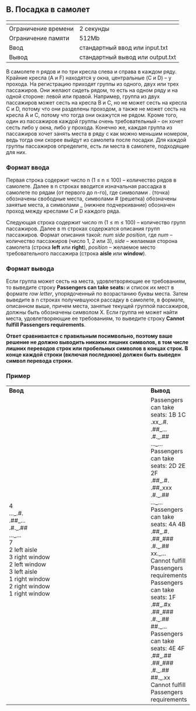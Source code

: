 ## B. Посадка в самолет

|<!-- -->|<!-- -->|
|:--------------------|:-----------|
|Ограничение времени|2 секунды|
|Ограничение памяти|512Mb|
|Ввод|стандартный ввод или input.txt |
|Вывод|стандартный вывод или output.txt|

В самолете n рядов и по три кресла слева и справа в каждом ряду. Крайние кресла (A и F) находятся у окна, центральные (C и D) – у прохода. На регистрацию приходят группы из одного, двух или трех пассажиров. Они желают сидеть рядом, то есть на одном ряду и на одной стороне: левой или правой. Например, группа из двух пассажиров может сесть на кресла B и C, но не может сесть на кресла C и D, потому что они разделены проходом, а также не может сесть на кресла A и C, потому что тогда они окажутся не рядом. Кроме того, один из пассажиров каждой группы очень требовательный – он хочет сесть либо у окна, либо у прохода. Конечно же, каждая группа из пассажиров хочет занять места в ряду с как можно меньшим номером, ведь тогда они скорее выйдут из самолета после посадки. Для каждой группы пассажиров определите, есть ли места в самолете, подходящие для них.

### Формат ввода

Первая строка содержит число n (1 ≤ n ≤ 100) – количество рядов в самолете. Далее в n строках вводится изначальная рассадка в самолете по рядам (от первого до n-го), где символами . (точка) обозначены свободные места, символами # (решетка) обозначены занятые места, а символами _ (нижнее подчеркивание) обозначен проход между креслами C и D каждого ряда.

Следующая строка содержит число m (1 ≤ m ≤ 100) – количество групп пассажиров. Далее в m строках содержатся описания групп пассажиров. Формат описания такой: *num side position*, где *num* – количество пассажиров (число 1, 2 или 3), *side* – желаемая сторона самолета (строка __left__ или __right__), *position* – желаемое место требовательного пассажира (строка __aisle__ или __window__).

### Формат вывода

Если группа может сесть на места, удовлетворяющие ее требованиям, то выведите строку __Passengers can take seats:__ и список их мест в формате *row letter*, упорядоченный по возрастанию буквы места. Затем выведите в n строках получившуюся рассадку в самолете, в формате, описанном выше, причем места, занятые текущей группой пассажиров, должны быть обозначены символом X.
Если группа не может найти места, удовлетворяющие ее требованиям, то выведите строку __Cannot fulfill Passengers requirements__.

__Ответ сравнивается с правильным посимвольно, поэтому ваше решение не должно выводить никаких лишних символов, в том числе лишних переводов строк или пробельных символов в концах строк. В конце каждой строки (включая последнюю) должен быть выведен символ перевода строки.__

### Пример

<table>
    <tr>
        <td width="400"><b>Ввод</b></td>
        <td><b>Вывод</b></td>
    </tr>
    <tr>
        <td align="top"><div>4<div>..._.#.<div>.##_...<div>.#._.##<div>..._...<div>7<div>2 left aisle<div>3 right window<div>2 left window<div>3 left aisle<div>1 right window<div>2 right window<div>1 right window</td>
        <td><div>Passengers can take seats: 1B 1C<div>.xx_.#.<div>.##_...<div>.#._.##<div>..._...<div>Passengers can take seats: 2D 2E 2F<div>.##_.#.<div>.##_xxx<div>.#._.##<div>..._...<div>Passengers can take seats: 4A 4B<div>.##_.#.<div>.##_###<div>.#._.##<div>xx._...<div>Cannot fulfill Passengers requirements<div>Passengers can take seats: 1F<div>.##_.#x<div>.##_###<div>.#._.##<div>##._...<div>Passengers can take seats: 4E 4F<div>.##_.##<div>.##_###<div>.#._.##<div>##._.xx<div>Cannot fulfill Passengers requirements</td>
    </tr>
</table>